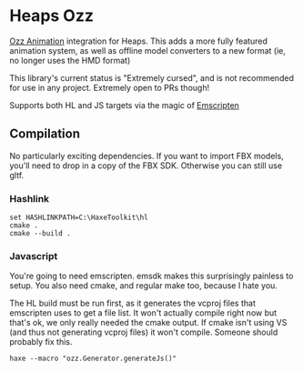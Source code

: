 # Heaps Ozz

[Ozz Animation](http://guillaumeblanc.github.io/ozz-animation/) integration for Heaps. This adds a more fully featured animation system, as well as offline model converters to a new format (ie, no longer uses the HMD format)

This library's current status is "Extremely cursed", and is not recommended for use in any project. Extremely open to PRs though!

Supports both HL and JS targets via the magic of [Emscripten](https://emscripten.org/)

## Compilation
No particularly exciting dependencies. If you want to import FBX models, you'll need to drop in a copy of the FBX SDK. Otherwise you can still use gltf.

### Hashlink
```
set HASHLINKPATH=C:\HaxeToolkit\hl
cmake .
cmake --build .
```

### Javascript
You're going to need emscripten. emsdk makes this surprisingly painless to setup.
You also need cmake, and regular make too, because I hate you.

The HL build must be run first, as it generates the vcproj files that emscripten uses to get a file list. It won't actually compile right now but that's ok, we only really needed the cmake output. If cmake isn't using VS (and thus not generating vcproj files) it won't compile. Someone should probably fix this.

```
haxe --macro "ozz.Generator.generateJs()"
```
